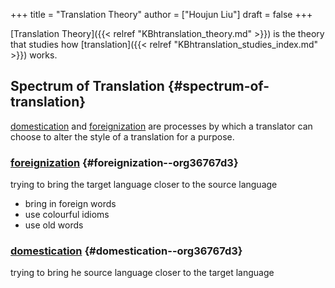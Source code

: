 +++
title = "Translation Theory"
author = ["Houjun Liu"]
draft = false
+++

[Translation Theory]({{< relref "KBhtranslation_theory.md" >}}) is the theory that studies how [translation]({{< relref "KBhtranslation_studies_index.md" >}}) works.


## Spectrum of Translation {#spectrum-of-translation}

[domestication](#spectrum-of-translation) and [foreignization](#spectrum-of-translation) are processes by which a translator can choose to alter the style of a translation for a purpose.


### [foreignization](#spectrum-of-translation) {#foreignization--org36767d3}

trying to bring the target language closer to the source language

-   bring in foreign words
-   use colourful idioms
-   use old words


### [domestication](#spectrum-of-translation) {#domestication--org36767d3}

trying to bring he source language closer to the target language
